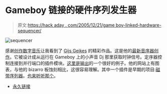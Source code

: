 # Gameboy 链接的硬件序列发生器

> 原文:[https://hack aday . com/2005/12/21/game boy-linked-hardware-sequencer/](https://hackaday.com/2005/12/21/gameboy-linked-hardware-sequencer/)

![sequencer](../Images/9c2927e64a9304461fc9c17f9395b3c6.png)

感谢[创作数字音乐](http://createdigitalmusic.com/)让我看到了 [Gijs Geikes](http://www.gieskes.nl/) 的精彩作品。这是他的[最新音序器创作](http://instruments.gieskes.nl/files/?dir=Seq05)。它被设计成从运行在 Gameboy 上的小声音 Dj 那里获取时钟信号。定序器控制连接到并行端口的插件模块。[这里是输出](http://instruments.gieskes.nl.nyud.net:8090/files/Seq05/Demo04_SeqPlugin01andLSDj.mp3)的一个很好的例子。他的网站上有图表，与他的 bizarro 板蚀刻相比，这很容易理解。其中一个插件是早期的项目:[磁带序列器](http://instruments.gieskes.nl/files/?dir=TapeSEQ2)。[也来听听那个](http://instruments.gieskes.nl.nyud.net:8090/files/TapeSEQ2/TapeSEQwithDoormouseAndLSDj.mp3)。

*   [永久链接](http://instruments.gieskes.nl/files/?dir=Seq05)